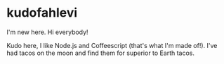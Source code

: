 # kudofahlevi
I'm new here.
Hi everybody!

Kudo here, I like Node.js and Coffeescript (that's what I'm made of!).
I've had tacos on the moon and find them for superior to Earth tacos.
